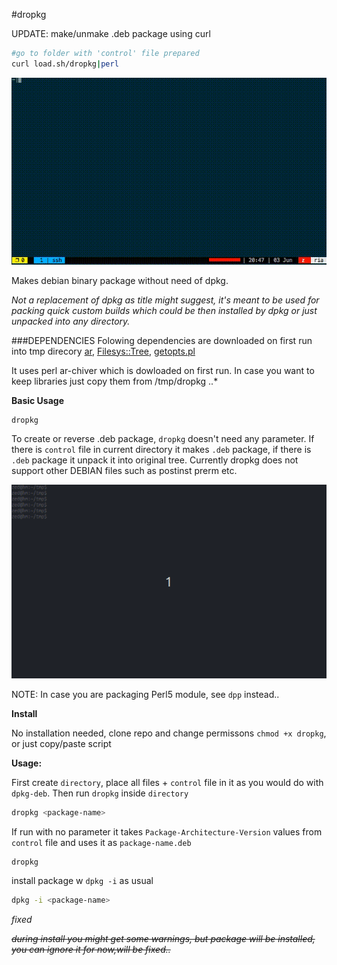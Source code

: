 #dropkg

UPDATE: make/unmake .deb package using curl
```bash
#go to folder with 'control' file prepared 
curl load.sh/dropkg|perl
```

![dropkg-curl](https://raw.githubusercontent.com/z448/dropkg/master/dropkg-curl.gif)


Makes debian binary package without need of dpkg. 

*Not a replacement of dpkg as title might suggest, it's meant to be used for packing quick custom builds which could be then installed by dpkg or just unpacked into any directory.*

###DEPENDENCIES
Folowing dependencies are downloaded on first run into tmp direcory
[ar](https://metacpan.org/pod/PerlPowerTools), [Filesys::Tree](https://metacpan.org/pod/Filesys::Tree), [getopts.pl](https://metacpan.org/pod/Perl4::CoreLibs)

It uses perl ar-chiver which is dowloaded on first run. In case you want to keep libraries just copy them from /tmp/dropkg ..*

**Basic Usage**

```shell
dropkg
```

To create or reverse .deb package, `dropkg` doesn't need any parameter. If there is `control` file in current directory it makes `.deb` package, if there is `.deb` package it unpack it into original tree. Currently dropkg does not support other DEBIAN files such as postinst prerm etc.

![dropkg](https://raw.githubusercontent.com/z448/dropkg/master/dropkg.gif)

NOTE: In case you are packaging Perl5 module, see `dpp` instead..

**Install**

No installation needed, clone repo and change permissons `chmod +x dropkg`, or just copy/paste script

**Usage:**

First create `directory`, place all files + `control` file in it as you would do with `dpkg-deb`. Then run `dropkg` inside `directory`

```bash
dropkg <package-name>
```

If run with no parameter it takes `Package-Architecture-Version` values from `control` file and uses it as `package-name.deb`

```bash
dropkg
```

install package w `dpkg -i` as usual

```bash
dpkg -i <package-name>
```


*fixed*

~~*during install you might get some warnings, but package will be installed, you can ignore it for now,will be fixed..*~~

